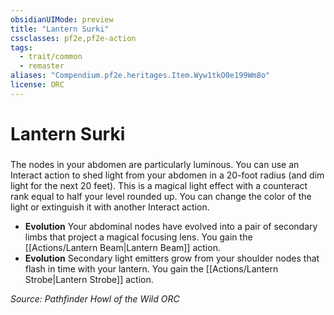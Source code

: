 ```yaml
---
obsidianUIMode: preview
title: "Lantern Surki"
cssclasses: pf2e,pf2e-action
tags:
  - trait/common
  - remaster
aliases: "Compendium.pf2e.heritages.Item.Wyw1tkO0e199Wm8o"
license: ORC
---
```

# Lantern Surki

### 






The nodes in your abdomen are particularly luminous. You can use an Interact action to shed light from your abdomen in a 20-foot radius (and dim light for the next 20 feet). This is a magical light effect with a counteract rank equal to half your level rounded up. You can change the color of the light or extinguish it with another Interact action.

*   **Evolution** Your abdominal nodes have evolved into a pair of secondary limbs that project a magical focusing lens. You gain the [[Actions/Lantern Beam|Lantern Beam]] action.
*   **Evolution** Secondary light emitters grow from your shoulder nodes that flash in time with your lantern. You gain the [[Actions/Lantern Strobe|Lantern Strobe]] action.

*Source: Pathfinder Howl of the Wild*
*ORC*